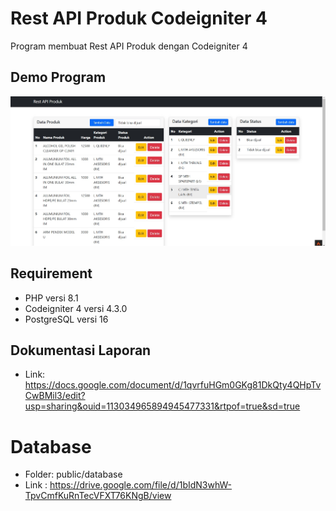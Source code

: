 # Rest API Produk Codeigniter 4

Program membuat Rest API Produk dengan Codeigniter 4

## Demo Program

![App Screenshot](/public/assets/image/hasil_program.jpg)

## Requirement

- PHP versi 8.1
- Codeigniter 4 versi 4.3.0
- PostgreSQL versi 16

## Dokumentasi Laporan

- Link: https://docs.google.com/document/d/1qvrfuHGm0GKg81DkQty4QHpTvCwBMil3/edit?usp=sharing&ouid=113034965894945477331&rtpof=true&sd=true

# Database

- Folder: public/database
- Link : https://drive.google.com/file/d/1bIdN3whW-TpvCmfKuRnTecVFXT76KNgB/view
